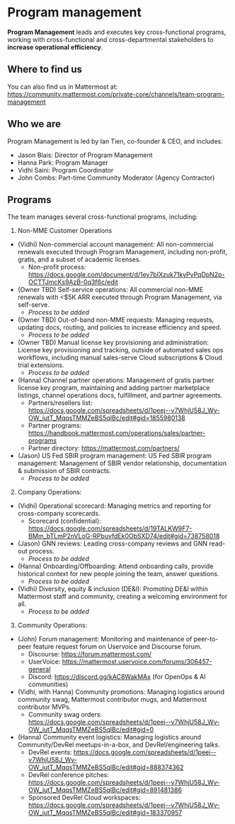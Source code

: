 # Program management

**Program Management** leads and executes key cross-functional programs, working with cross-functional and cross-departmental stakeholders to **increase operational efficiency**.

## Where to find us

You can also find us in Mattermost at: https://community.mattermost.com/private-core/channels/team-program-management

## Who we are

Program Management is led by Ian Tien, co-founder & CEO, and includes:

* Jason Blais: Director of Program Management
* Hanna Park: Program Manager
* Vidhi Saini: Program Coordinator
* John Combs: Part-time Community Moderator (Agency Contractor)

## Programs

The team manages several cross-functional programs, including:

1. Non-MME Customer Operations

 - (Vidhi) Non-commercial account management: All non-commercial renewals executed through Program Management, including non-profit, gratis, and a subset of academic licenses.
    - Non-profit process: https://docs.google.com/document/d/1ey7bIXzuk71kyPyPqDpN2p-OCTTJmcKs9AzB-0q3f6c/edit
 - (Owner TBD) Self-service operations: All commercial non-MME renewals with <$5K ARR executed through Program Management, via self-serve.
    - *Process to be added*
 - (Owner TBD) Out-of-band non-MME requests: Managing requests, updating docs, routing, and policies to increase efficiency and speed.
    - *Process to be added*
 - (Owner TBD) Manual license key provisioning and administration: License key provisioning and tracking, outside of automated sales ops workflows, including manual sales-serve Cloud subscriptions & Cloud trial extensions.  
    - *Process to be added*
 - (Hanna) Channel partner operations: Management of gratis partner license key program, maintaining and adding partner marketplace listings, channel operations docs, fulfillment, and partner agreements.
    - Partners/resellers list: https://docs.google.com/spreadsheets/d/1peej--v7WhjU58J_Wv-OW_iutT_MqqsTMMZeBS5qIBc/edit#gid=1855980138
    - Partner programs: https://handbook.mattermost.com/operations/sales/partner-programs
    - Partner directory: https://mattermost.com/partners/
 - (Jason) US Fed SBIR program management: US Fed SBIR program management: Management of SBIR vendor relationship, documentation & submission of SBIR contracts.
    - *Process to be added*

2. Company Operations:
 - (Vidhi) Operational scorecard: Managing metrics and reporting for cross-company scorecards.
      - Scorecard (confidential): https://docs.google.com/spreadsheets/d/19TALKW9F7-BMm_bTLmP2nVLoG-RPbuvfdEk0ObSXD74/edit#gid=738758018
 - (Jason) GNN reviews: Leading cross-company reviews and GNN read-out process.
      - *Process to be added*
 - (Hanna) Onboarding/Offboarding: Attend onboarding calls, provide historical context for new people joining the team, answer questions.
      - *Process to be added*
 - (Vidhi) Diversity, equity & inclusion (DE&I): Promoting DE&I within Mattermost staff and community, creating a welcoming environment for all.
      - *Process to be added*

3. Community Operations: 

 - (John) Forum management: Monitoring and maintenance of peer-to-peer feature request forum on Uservoice and Discourse forum.
     - Discourse: https://forum.mattermost.com/
     - UserVoice: https://mattermost.uservoice.com/forums/306457-general
     - Discord: https://discord.gg/kAC8WakMAx (for OpenOps & AI communities)
 - (Vidhi, with Hanna) Community promotions: Managing logistics around community swag, Mattermost contributor mugs, and Mattermost contributor MVPs.
     - Community swag orders: https://docs.google.com/spreadsheets/d/1peej--v7WhjU58J_Wv-OW_iutT_MqqsTMMZeBS5qIBc/edit#gid=0
 - (Hanna) Community event logistics: Managing logistics around Community/DevRel meetups-in-a-box, and DevRel/engineering talks.
      - DevRel events: https://docs.google.com/spreadsheets/d/1peej--v7WhjU58J_Wv-OW_iutT_MqqsTMMZeBS5qIBc/edit#gid=888374362
      - DevRel conference pitches: https://docs.google.com/spreadsheets/d/1peej--v7WhjU58J_Wv-OW_iutT_MqqsTMMZeBS5qIBc/edit#gid=891481386
      - Sponsored DevRel Cloud workspaces: https://docs.google.com/spreadsheets/d/1peej--v7WhjU58J_Wv-OW_iutT_MqqsTMMZeBS5qIBc/edit#gid=183370957
